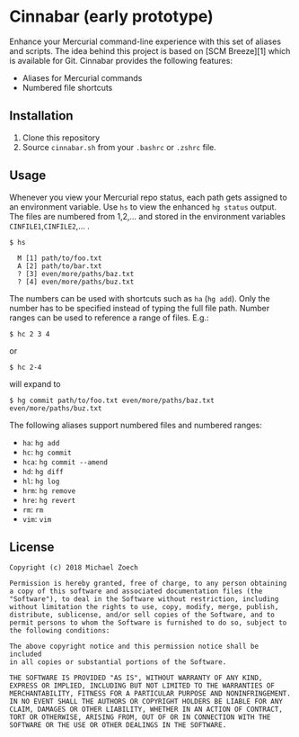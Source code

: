# Cinnabar (early prototype)

Enhance your Mercurial command-line experience with this set of aliases and scripts.
The idea behind this project is based on [SCM Breeze][1] which is available for Git.
Cinnabar provides the following features:

* Aliases for Mercurial commands
* Numbered file shortcuts

## Installation

1. Clone this repository
2. Source `cinnabar.sh` from your `.bashrc` or `.zshrc` file.

## Usage

Whenever you view your Mercurial repo status, each path gets assigned to an environment variable.
Use `hs` to view the enhanced `hg status` output.
The files are numbered from 1,2,... and stored in the environment variables `CINFILE1`,`CINFILE2`,... .

    $ hs

      M [1] path/to/foo.txt
      A [2] path/to/bar.txt
      ? [3] even/more/paths/baz.txt
      ? [4] even/more/paths/buz.txt

The numbers can be used with shortcuts such as `ha` (`hg add`).
Only the number has to be specified instead of typing the full file path.
Number ranges can be used to reference a range of files.
E.g.:

    $ hc 2 3 4

or

    $ hc 2-4

will expand to

    $ hg commit path/to/foo.txt even/more/paths/baz.txt even/more/paths/buz.txt

The following aliases support numbered files and numbered ranges:

* `ha`: `hg add`
* `hc`: `hg commit`
* `hca`: `hg commit --amend`
* `hd`: `hg diff`
* `hl`: `hg log`
* `hrm`: `hg remove`
* `hre`: `hg revert`
* `rm`: `rm`
* `vim`: `vim`

## License

    Copyright (c) 2018 Michael Zoech

    Permission is hereby granted, free of charge, to any person obtaining
    a copy of this software and associated documentation files (the
    "Software"), to deal in the Software without restriction, including
    without limitation the rights to use, copy, modify, merge, publish,
    distribute, sublicense, and/or sell copies of the Software, and to
    permit persons to whom the Software is furnished to do so, subject to
    the following conditions:

    The above copyright notice and this permission notice shall be included
    in all copies or substantial portions of the Software.

    THE SOFTWARE IS PROVIDED "AS IS", WITHOUT WARRANTY OF ANY KIND,
    EXPRESS OR IMPLIED, INCLUDING BUT NOT LIMITED TO THE WARRANTIES OF
    MERCHANTABILITY, FITNESS FOR A PARTICULAR PURPOSE AND NONINFRINGEMENT.
    IN NO EVENT SHALL THE AUTHORS OR COPYRIGHT HOLDERS BE LIABLE FOR ANY
    CLAIM, DAMAGES OR OTHER LIABILITY, WHETHER IN AN ACTION OF CONTRACT,
    TORT OR OTHERWISE, ARISING FROM, OUT OF OR IN CONNECTION WITH THE
    SOFTWARE OR THE USE OR OTHER DEALINGS IN THE SOFTWARE.
